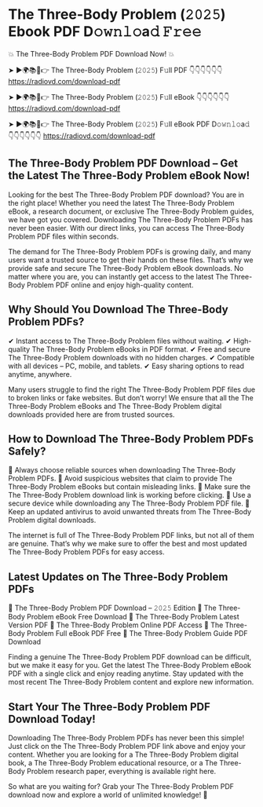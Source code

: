 # The Three-Body Problem (𝟸𝟶𝟸𝟻) Ebook PDF D𝚘𝚠𝚗𝚕𝚘a𝚍 𝙵𝚛𝚎𝚎

💥 The Three-Body Problem PDF Download Now! 💥

➤ ►🌍📚📱👉 The Three-Body Problem (𝟸𝟶𝟸𝟻) F𝚞ll PDF 👇👇👇👇👇👇
https://radiovd.com/download-pdf

➤ ►🌍📚📱👉 The Three-Body Problem (𝟸𝟶𝟸𝟻) F𝚞ll eBook 👇👇👇👇👇👇
https://radiovd.com/download-pdf

➤ ►🌍📚📱👉 The Three-Body Problem (𝟸𝟶𝟸𝟻) F𝚞ll eBook PDF D𝚘𝚠𝚗𝚕𝚘a𝚍 👇👇👇👇👇👇
https://radiovd.com/download-pdf

## The Three-Body Problem PDF Download – Get the Latest The Three-Body Problem eBook Now!

Looking for the best The Three-Body Problem PDF download? You are in the right place! Whether you need the latest The Three-Body Problem eBook, a research document, or exclusive The Three-Body Problem guides, we have got you covered. Downloading The Three-Body Problem PDFs has never been easier. With our direct links, you can access The Three-Body Problem PDF files within seconds.

The demand for The Three-Body Problem PDFs is growing daily, and many users want a trusted source to get their hands on these files. That’s why we provide safe and secure The Three-Body Problem eBook downloads. No matter where you are, you can instantly get access to the latest The Three-Body Problem PDF online and enjoy high-quality content.

## Why Should You Download The Three-Body Problem PDFs?

✔ Instant access to The Three-Body Problem files without waiting.
✔ High-quality The Three-Body Problem eBooks in PDF format.
✔ Free and secure The Three-Body Problem downloads with no hidden charges.
✔ Compatible with all devices – PC, mobile, and tablets.
✔ Easy sharing options to read anytime, anywhere.

Many users struggle to find the right The Three-Body Problem PDF files due to broken links or fake websites. But don’t worry! We ensure that all the The Three-Body Problem eBooks and The Three-Body Problem digital downloads provided here are from trusted sources.

## How to Download The Three-Body Problem PDFs Safely?

📌 Always choose reliable sources when downloading The Three-Body Problem PDFs.
📌 Avoid suspicious websites that claim to provide The Three-Body Problem eBooks but contain misleading links.
📌 Make sure the The Three-Body Problem download link is working before clicking.
📌 Use a secure device while downloading any The Three-Body Problem PDF file.
📌 Keep an updated antivirus to avoid unwanted threats from The Three-Body Problem digital downloads.

The internet is full of The Three-Body Problem PDF links, but not all of them are genuine. That’s why we make sure to offer the best and most updated The Three-Body Problem PDFs for easy access.

## Latest Updates on The Three-Body Problem PDFs

🔹 The Three-Body Problem PDF Download – 𝟸𝟶𝟸𝟻 Edition
🔹 The Three-Body Problem eBook Free Download
🔹 The Three-Body Problem Latest Version PDF
🔹 The Three-Body Problem Online PDF Access
🔹 The Three-Body Problem Full eBook PDF Free
🔹 The Three-Body Problem Guide PDF Download

Finding a genuine The Three-Body Problem PDF download can be difficult, but we make it easy for you. Get the latest The Three-Body Problem eBook PDF with a single click and enjoy reading anytime. Stay updated with the most recent The Three-Body Problem content and explore new information.

## Start Your The Three-Body Problem PDF Download Today!

Downloading The Three-Body Problem PDFs has never been this simple! Just click on the The Three-Body Problem PDF link above and enjoy your content. Whether you are looking for a The Three-Body Problem digital book, a The Three-Body Problem educational resource, or a The Three-Body Problem research paper, everything is available right here.

So what are you waiting for? Grab your The Three-Body Problem PDF download now and explore a world of unlimited knowledge! 🚀